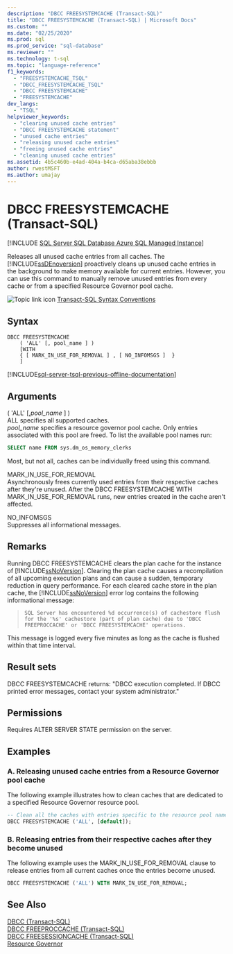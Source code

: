 ```yaml
---
description: "DBCC FREESYSTEMCACHE (Transact-SQL)"
title: "DBCC FREESYSTEMCACHE (Transact-SQL) | Microsoft Docs"
ms.custom: ""
ms.date: "02/25/2020"
ms.prod: sql
ms.prod_service: "sql-database"
ms.reviewer: ""
ms.technology: t-sql
ms.topic: "language-reference"
f1_keywords: 
  - "FREESYSTEMCACHE_TSQL"
  - "DBCC_FREESYSTEMCACHE_TSQL"
  - "DBCC FREESYSTEMCACHE"
  - "FREESYSTEMCACHE"
dev_langs: 
  - "TSQL"
helpviewer_keywords: 
  - "clearing unused cache entries"
  - "DBCC FREESYSTEMCACHE statement"
  - "unused cache entries"
  - "releasing unused cache entries"
  - "freeing unused cache entries"
  - "cleaning unused cache entries"
ms.assetid: 4b5c460b-e4ad-404a-b4ca-d65aba38ebbb
author: rwestMSFT
ms.author: umajay
---
```

# DBCC FREESYSTEMCACHE (Transact-SQL)
[!INCLUDE [SQL Server SQL Database Azure SQL Managed Instance](../../includes/applies-to-version/sql-asdb-asdbmi.md)]

Releases all unused cache entries from all caches. The [!INCLUDE[ssDEnoversion](../../includes/ssdenoversion-md.md)] proactively cleans up unused cache entries in the background to make memory available for current entries. However, you can use this command to manually remove unused entries from every cache or from a specified Resource Governor pool cache.
  
![Topic link icon](../../database-engine/configure-windows/media/topic-link.gif "Topic link icon") [Transact-SQL Syntax Conventions](../../t-sql/language-elements/transact-sql-syntax-conventions-transact-sql.md)
  
## Syntax  
```syntaxsql
DBCC FREESYSTEMCACHE   
    ( 'ALL' [, pool_name ] )   
    [WITH   
    { [ MARK_IN_USE_FOR_REMOVAL ] , [ NO_INFOMSGS ]  }  
    ]  
```  
  
[!INCLUDE[sql-server-tsql-previous-offline-documentation](../../includes/sql-server-tsql-previous-offline-documentation.md)]

## Arguments
( 'ALL' [,_pool\_name_ ] )  
ALL specifies all supported caches.  
_pool\_name_ specifies a resource governor pool cache. Only entries associated with this pool are freed. To list the available pool names run:

```sql
SELECT name FROM sys.dm_os_memory_clerks
```

Most, but not all, caches can be individually freed using this command.
  
MARK_IN_USE_FOR_REMOVAL  
Asynchronously frees currently used entries from their respective caches after they're unused. After the DBCC FREESYSTEMCACHE WITH MARK_IN_USE_FOR_REMOVAL runs, new entries created in the cache aren't affected.  
  
NO_INFOMSGS  
Suppresses all informational messages.  
  
## Remarks  
Running DBCC FREESYSTEMCACHE clears the plan cache for the instance of [!INCLUDE[ssNoVersion](../../includes/ssnoversion-md.md)]. Clearing the plan cache causes a recompilation of all upcoming execution plans and can cause a sudden, temporary reduction in query performance. For each cleared cache store in the plan cache, the [!INCLUDE[ssNoVersion](../../includes/ssnoversion-md.md)] error log contains the following informational message:

>`SQL Server has encountered %d occurrence(s) of cachestore flush for the '%s' cachestore (part of plan cache) due to 'DBCC FREEPROCCACHE' or 'DBCC FREESYSTEMCACHE' operations.`

 This message is logged every five minutes as long as the cache is flushed within that time interval.

## Result sets  
DBCC FREESYSTEMCACHE returns:
"DBCC execution completed. If DBCC printed error messages, contact your system administrator."
  
## Permissions  
Requires ALTER SERVER STATE permission on the server.
  
## Examples  
  
### A. Releasing unused cache entries from a Resource Governor pool cache  
The following example illustrates how to clean caches that are dedicated to a specified Resource Governor resource pool.
  
```sql
-- Clean all the caches with entries specific to the resource pool named "default".  
DBCC FREESYSTEMCACHE ('ALL', [default]);  
```  
  
### B. Releasing entries from their respective caches after they become unused  
The following example uses the MARK_IN_USE_FOR_REMOVAL clause to release entries from all current caches once the entries become unused.
  
```sql
DBCC FREESYSTEMCACHE ('ALL') WITH MARK_IN_USE_FOR_REMOVAL;  
```  
  
## See Also  
[DBCC &#40;Transact-SQL&#41;](../../t-sql/database-console-commands/dbcc-transact-sql.md)  
[DBCC FREEPROCCACHE &#40;Transact-SQL&#41;](../../t-sql/database-console-commands/dbcc-freeproccache-transact-sql.md)  
[DBCC FREESESSIONCACHE &#40;Transact-SQL&#41;](../../t-sql/database-console-commands/dbcc-freesessioncache-transact-sql.md)  
[Resource Governor](../../relational-databases/resource-governor/resource-governor.md)
  
  
